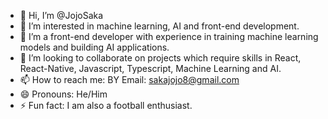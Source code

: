 - 👋 Hi, I’m @JojoSaka
- 👀 I’m interested in machine learning, AI and front-end development.
- 🌱 I’m a front-end developer with experience in training machine learning models and building AI applications.
- 💞️ I’m looking to collaborate on projects which require skills in React, React-Native, Javascript, Typescript, Machine Learning and AI.
- 📫 How to reach me: BY Email: sakajojo8@gmail.com
- 😄 Pronouns: He/Him
- ⚡ Fun fact: I am also a football enthusiast.

<!---
JojoSaka/JojoSaka is a ✨ special ✨ repository because its `README.md` (this file) appears on your GitHub profile.
You can click the Preview link to take a look at your changes.
--->
